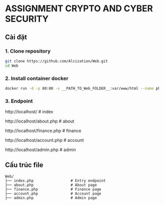 # ASSIGNMENT CRYPTO AND CYBER SECURITY

## Cài đặt

### 1. Clone repository
```bash
git clone https://github.com/Alcization/Web.git
cd Web

```
### 2. Install container docker
```bash
docker run -d -p 80:80 -v __PATH_TO_Web_FOLDER__:var/www/html --name php-container php:apache

```
### 3. Endpoint
http://localhost/               # index

http://localhost/about.php      # about

http://localhost/finance.php    # finance

http://localhost/account.php    # account

http://localhost/admin.php      # admin


## Cấu trúc file

```
Web/
├── index.php                 # Entry endpoint
├── about.php                 # About page
├── finance.php               # Finance page
├── account.php               # Account page
├── admin.php                 # Admin page
```
